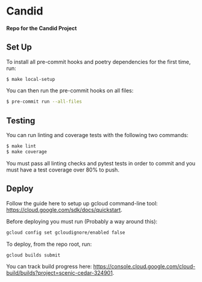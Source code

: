# Candid

#### Repo for the Candid Project

## Set Up

To install all pre-commit hooks and poetry dependencies for the first time, run:

```sh
$ make local-setup
```

You can then run the pre-commit hooks on all files:

```sh
$ pre-commit run --all-files
```


## Testing

You can run linting and coverage tests with the following two commands:

```sh
$ make lint
$ make coverage
```

You must pass all linting checks and pytest tests in order to commit and you must have a test coverage over 80% to push.


## Deploy

Follow the guide here to setup up gcloud command-line tool: https://cloud.google.com/sdk/docs/quickstart.

Before deploying you must run (Probably a way around this):

```sh
gcloud config set gcloudignore/enabled false
```

To deploy, from the repo root, run:
```sh
gcloud builds submit
```

You can track build progress here: https://console.cloud.google.com/cloud-build/builds?project=scenic-cedar-324901.
